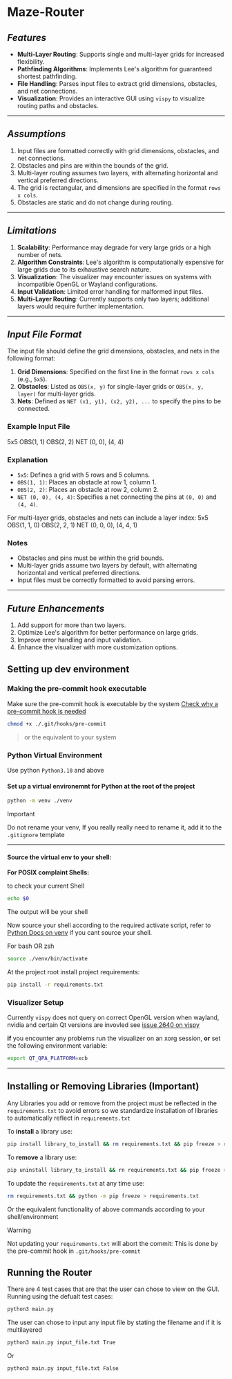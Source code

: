 # Maze-Router

## _Features_
- **Multi-Layer Routing**: Supports single and multi-layer grids for increased flexibility.
- **Pathfinding Algorithms**: Implements Lee's algorithm for guaranteed shortest pathfinding.
- **File Handling**: Parses input files to extract grid dimensions, obstacles, and net connections.
- **Visualization**: Provides an interactive GUI using `vispy` to visualize routing paths and obstacles.

---

## _Assumptions_
1. Input files are formatted correctly with grid dimensions, obstacles, and net connections.
2. Obstacles and pins are within the bounds of the grid.
3. Multi-layer routing assumes two layers, with alternating horizontal and vertical preferred directions.
4. The grid is rectangular, and dimensions are specified in the format `rows x cols`.
5. Obstacles are static and do not change during routing.

---

## _Limitations_
1. **Scalability**: Performance may degrade for very large grids or a high number of nets.
2. **Algorithm Constraints**: Lee's algorithm is computationally expensive for large grids due to its exhaustive search nature.
3. **Visualization**: The visualizer may encounter issues on systems with incompatible OpenGL or Wayland configurations.
4. **Input Validation**: Limited error handling for malformed input files.
5. **Multi-Layer Routing**: Currently supports only two layers; additional layers would require further implementation.

---

## _Input File Format_

The input file should define the grid dimensions, obstacles, and nets in the following format:

1. **Grid Dimensions**: Specified on the first line in the format `rows x cols` (e.g., `5x5`).
2. **Obstacles**: Listed as `OBS(x, y)` for single-layer grids or `OBS(x, y, layer)` for multi-layer grids.
3. **Nets**: Defined as `NET (x1, y1), (x2, y2), ...` to specify the pins to be connected.

### Example Input File
5x5
OBS(1, 1)
OBS(2, 2)
NET (0, 0), (4, 4)


### Explanation
- `5x5`: Defines a grid with 5 rows and 5 columns.
- `OBS(1, 1)`: Places an obstacle at row 1, column 1.
- `OBS(2, 2)`: Places an obstacle at row 2, column 2.
- `NET (0, 0), (4, 4)`: Specifies a net connecting the pins at `(0, 0)` and `(4, 4)`.

For multi-layer grids, obstacles and nets can include a layer index:
5x5 
OBS(1, 1, 0) 
OBS(2, 2, 1) 
NET (0, 0, 0), (4, 4, 1)

### Notes
- Obstacles and pins must be within the grid bounds.
- Multi-layer grids assume two layers by default, with alternating horizontal and vertical preferred directions.
- Input files must be correctly formatted to avoid parsing errors.

---

## _Future Enhancements_
1. Add support for more than two layers.
2. Optimize Lee's algorithm for better performance on large grids.
3. Improve error handling and input validation.
4. Enhance the visualizer with more customization options.

## Setting up dev environment


### Making the pre-commit hook executable

Make sure the pre-commit hook is executable by the system
[Check why a pre-commit hook is needed](#pre-commit)

```bash
chmod +x ./.git/hooks/pre-commit
```
> or the equivalent to your system

### Python Virtual Environment
Use python `Python3.10` and above

#### Set up a virtual environemnt for Python at the root of the project
```bash
python -m venv ./venv
```

>[!IMPORTANT]
> Do not rename your venv,
> If you really really need to rename it, add it to the `.gitignore` template

---

#### Source the virtual env to your shell:

**For POSIX complaint Shells:**

to check your current Shell
```bash
echo $0
```
The output will be your shell

Now source your shell according to the required activate script,
refer to [Python Docs on venv](https://docs.python.org/3/library/venv.html) if you cant source your shell.

For bash OR zsh
```bash
source ./venv/bin/activate
```

At the project root install project requirements:
```bash
pip install -r requirements.txt
```

### Visualizer Setup
Currently `vispy` does not query on correct OpenGL version when wayland, nvidia and certain Qt versions are invovled
see [issue 2640 on vispy](https://github.com/vispy/vispy/issues/2640)

**if** you encounter any problems run the visualizer on an xorg session, **or** set the following environment variable:
```bash
export QT_QPA_PLATFORM=xcb
```

---
## Installing or Removing Libraries **(Important)**

Any Libraries you add or remove from the project must be reflected in the `requirements.txt` to avoid errors so we standardize installation of libraries to automatically reflect in `requirements.txt`

To **install** a library use:
```bash
pip install library_to_install && rm requirements.txt && pip freeze > requirements.txt
```

To **remove** a library use:
```bash
pip uninstall library_to_install && rn requirements.txt && pip freeze > requirements.txt
```

To update the `requirements.txt` at any time use:
```bash
rm requirements.txt && python -m pip freeze > requirements.txt
```

Or the equivalent functionality of above commands according to your shell/environment

<a name="pre-commit">
</a>

>[!WARNING]
> Not updating your `requirements.txt` will abort the commit:
> This is done by the pre-commit hook in `.git/hooks/pre-commit`

## Running the Router
There are 4 test cases that are that the user can chose to view on the GUI.
Running using the defualt test cases:
```bash
python3 main.py
```
The user can chose to input any input file by stating the filename and if it is multilayered
```bash
python3 main.py input_file.txt True
```
Or
```bash
python3 main.py input_file.txt False
```

